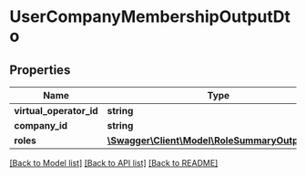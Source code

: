 # UserCompanyMembershipOutputDto

## Properties
Name | Type | Description | Notes
------------ | ------------- | ------------- | -------------
**virtual_operator_id** | **string** |  | [optional] 
**company_id** | **string** |  | [optional] 
**roles** | [**\Swagger\Client\Model\RoleSummaryOutputDto[]**](RoleSummaryOutputDto.md) |  | [optional] 

[[Back to Model list]](../README.md#documentation-for-models) [[Back to API list]](../README.md#documentation-for-api-endpoints) [[Back to README]](../README.md)


